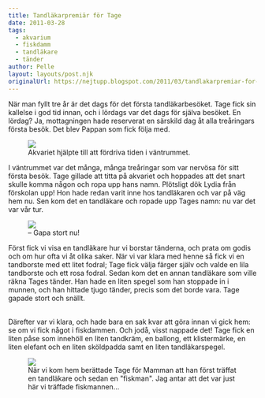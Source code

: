 ```yaml
---
title: Tandläkarpremiär för Tage
date: 2011-03-28
tags: 
  - akvarium
  - fiskdamm
  - tandläkare
  - tänder	
author: Pelle
layout: layouts/post.njk
originalUrl: https://nejtupp.blogspot.com/2011/03/tandlakarpremiar-for-tage.html
---
```


När man fyllt tre år är det dags för det första tandläkarbesöket. Tage fick sin kallelse i god tid innan, och i lördags var det dags för själva besöket. En lördag? Ja, mottagningen hade reserverat en särskild dag åt alla treåringars första besök. Det blev Pappan som fick följa med.

<figure>
	 <img src="../../../img/2011/03/Tandläkarpremiär-_MG_8221.jpg"> 
	<figcaption>Akvariet hjälpte till att fördriva tiden i väntrummet.</figcaption>
</figure>

I väntrummet var det många, många treåringar som var nervösa för sitt första besök. Tage gillade att titta på akvariet och hoppades att det snart skulle komma någon och ropa upp hans namn. Plötsligt dök Lydia från förskolan upp! Hon hade redan varit inne hos tandläkaren och var på väg hem nu. Sen kom det en tandläkare och ropade upp Tages namn: nu var det var vår tur.

<figure>
	 <img src="../../../img/2011/03/Tandläkarpremiär-_MG_8230.jpg"> 
	<figcaption>– Gapa stort nu!</figcaption>
</figure>

Först fick vi visa en tandläkare hur vi borstar tänderna, och prata om godis och om hur ofta vi åt olika saker. När vi var klara med henne så fick vi en tandborste med ett litet fodral; Tage fick välja färger själv och valde en lila tandborste och ett rosa fodral. Sedan kom det en annan tandläkare som ville räkna Tages tänder. Han hade en liten spegel som han stoppade in i munnen, och han hittade tjugo tänder, precis som det borde vara. Tage gapade stort och snällt.
<br><br>

Därefter var vi klara, och hade bara en sak kvar att göra innan vi gick hem: se om vi fick något i fiskdammen. Och jodå, visst nappade det! Tage fick en liten påse som innehöll en liten tandkräm, en ballong, ett klistermärke, en liten elefant och en liten sköldpadda samt en liten tandläkarspegel.

<figure>
	 <img src="../../../img/2011/03/Tandläkarpremiär-_MG_8232.jpg"> 
	<figcaption>När vi kom hem berättade Tage för Mamman att han först träffat en tandläkare och sedan en "fiskman". Jag antar att det var just här vi träffade fiskmannen...</figcaption>
</figure>
